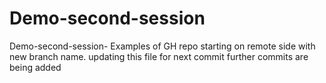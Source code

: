 

# Demo-second-session
Demo-second-session- Examples of GH repo starting on remote side with new branch name.
updating this file for next commit
further commits are being added
